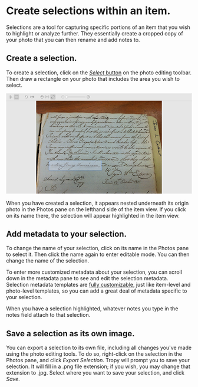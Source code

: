 # Create selections within an item.

Selections are a tool for capturing specific portions of an item that you wish to highlight or analyze further. They essentially create a cropped copy of your photo that you can then rename and add notes to.

## Create a selection.

To create a selection, click on the [_Select_ button](photo-editing.md) on the photo editing toolbar. Then draw a rectangle on your photo that includes the area you wish to select.

![](../.gitbook/assets/selections.png)

When you have created a selection, it appears nested underneath its origin photo in the Photos pane on the lefthand side of the item view. If you click on its name there, the selection will appear highlighted in the item view.

## Add metadata to your selection.

To change the name of your selection, click on its name in the Photos pane to select it. Then click the name again to enter editable mode. You can then change the name of the selection. 

To enter more customized metadata about your selection, you can scroll down in the metadata pane to see and edit the selection metadata. Selection metadata templates are [fully customizable](../in-the-template-editor/create-template.md), just like item-level and photo-level templates, so you can add a great deal of metadata specific to your selection.

When you have a selection highlighted, whatever notes you type in the notes field attach to that selection.

## Save a selection as its own image.

You can export a selection to its own file, including all changes you've made using the photo editing tools. To do so, right-click on the selection in the Photos pane, and click _Export Selection_. Tropy will prompt you to save your selection. It will fill in a .png file extension; if you wish, you may change that extension to .jpg. Select where you want to save your selection, and click _Save_.

